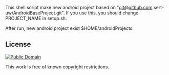 This shell script make new android project based on "git@github.com:sert-uw/AndroidBaseProject.git".
If you use this, you should change PROJECT_NAME in setup.sh.

After run, new android project exist $HOME/androidProjects.


## License

[![Public Domain](http://i.creativecommons.org/p/mark/1.0/88x31.png)](http://creativecommons.org/publicdomain/mark/1.0/ "license")

This work is free of known copyright restrictions.
